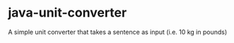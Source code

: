 java-unit-converter
===================

A simple unit converter that takes a sentence as input (i.e. 10 kg in pounds)

